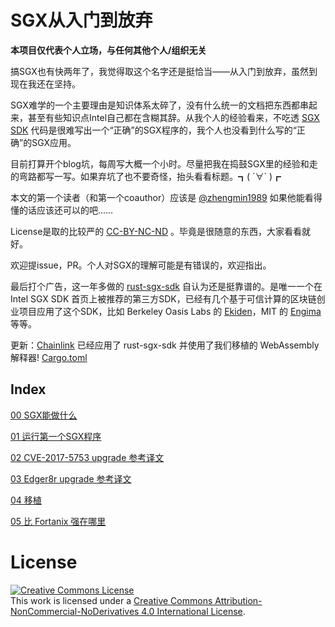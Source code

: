 # SGX从入门到放弃

**本项目仅代表个人立场，与任何其他个人/组织无关**

搞SGX也有快两年了，我觉得取这个名字还是挺恰当——从入门到放弃，虽然到现在我还在坚持。

SGX难学的一个主要理由是知识体系太碎了，没有什么统一的文档把东西都串起来，甚至有些知识点Intel自己都在含糊其辞。从我个人的经验看来，不吃透 [SGX SDK](https://github.com/intel/linux-sgx) 代码是很难写出一个“正确”的SGX程序的，我个人也没看到什么写的“正确”的SGX应用。

目前打算开个blog坑，每周写大概一个小时。尽量把我在捣鼓SGX里的经验和走的弯路都写一写。如果弃坑了也不要奇怪，抬头看看标题。┓( ´∀` )┏

本文的第一个读者（和第一个coauthor）应该是 [@zhengmin1989](https://github.com/zhengmin1989) 如果他能看得懂的话应该还可以的吧……

License是取的比较严的 [CC-BY-NC-ND](https://creativecommons.org/licenses/by-nc-nd/4.0/deed.zh) 。毕竟是很随意的东西，大家看看就好。

欢迎提issue，PR。个人对SGX的理解可能是有错误的，欢迎指出。

最后打个广告，这一年多做的 [rust-sgx-sdk](https://github.com/baidu/rust-sgx-sdk) 自认为还是挺靠谱的。是唯一一个在 Intel SGX SDK 首页上被推荐的第三方SDK，已经有几个基于可信计算的区块链创业项目应用了这个SDK，比如 Berkeley Oasis Labs 的 [Ekiden](https://arxiv.org/abs/1804.05141)，MIT 的 [Engima](https://github.com/enigmampc/enigma-core) 等等。

更新：[Chainlink](https://github.com/smartcontractkit/chainlink) 已经应用了 rust-sgx-sdk 并使用了我们移植的 WebAssembly 解释器! [Cargo.toml](https://github.com/smartcontractkit/chainlink/blob/393cbc896fe63c4ef44ab71218f0e89366d9b4e5/sgx/enclave/Cargo.toml)


## Index

[00 SGX能做什么](00.md)

[01 运行第一个SGX程序](01.md)

[02 CVE-2017-5753 upgrade 参考译文](02.md)

[03 Edger8r upgrade 参考译文](03.md)

[04 移植](04.md)

[05 比 Fortanix 强在哪里](05.md)

# License
<a rel="license" href="http://creativecommons.org/licenses/by-nc-nd/4.0/"><img alt="Creative Commons License" style="border-width:0" src="https://i.creativecommons.org/l/by-nc-nd/4.0/88x31.png" /></a><br />This work is licensed under a <a rel="license" href="http://creativecommons.org/licenses/by-nc-nd/4.0/">Creative Commons Attribution-NonCommercial-NoDerivatives 4.0 International License</a>.

